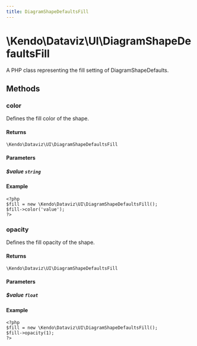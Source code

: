 ```yaml
---
title: DiagramShapeDefaultsFill
---
```


# \Kendo\Dataviz\UI\DiagramShapeDefaultsFill

A PHP class representing the fill setting of DiagramShapeDefaults.


## Methods

### color
Defines the fill color of the shape.

#### Returns
`\Kendo\Dataviz\UI\DiagramShapeDefaultsFill`

#### Parameters

##### $value `string`



#### Example 
    <?php
    $fill = new \Kendo\Dataviz\UI\DiagramShapeDefaultsFill();
    $fill->color('value');
    ?>

### opacity
Defines the fill opacity of the shape.

#### Returns
`\Kendo\Dataviz\UI\DiagramShapeDefaultsFill`

#### Parameters

##### $value `float`



#### Example 
    <?php
    $fill = new \Kendo\Dataviz\UI\DiagramShapeDefaultsFill();
    $fill->opacity(1);
    ?>

